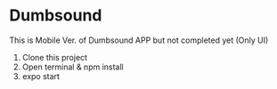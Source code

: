 # Dumbsound

This is Mobile Ver. of Dumbsound APP but not completed yet (Only UI)

1. Clone this project
2. Open terminal & npm install
3. expo start
